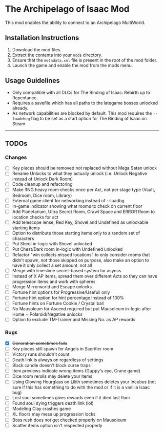 # The Archipelago of Isaac Mod

This mod enables the ability to connect to an Archipelago MultiWorld.

## Installation Instructions
1. Download the mod files.
2. Extract the contents into your `mods` directory.
3. Ensure that the `metadata.xml` file is present in the root of the mod folder.
4. Launch the game and enable the mod from the mods menu.

## Usage Guidelines
- Only compatible with all DLCs for The Binding of Isaac: Rebirth up to Repentance.
- Requires a savefile which has all paths to the lategame bosses unlocked already.
- As network capabilities are blocked by default. This mod requires the `--luadebug` flag to be set as a start option for The Binding of Isaac on Steam

----
## TODOs

### Changes
- [ ] Key pieces should be removed not replaced without Mega Satan unlock
- [ ] Rename Unlocks to what they actually unlock (i.e. Unlock Negative instead of Unlock Dark Room)
- [ ] Code cleanup and refactoring
- [ ] Make RNG heavy room checks once per Act, not per stage type (Vault, Bedroom, Dice room, Library)
- [ ] External game client for networking instead of --luadbg
- [ ] In-game indicator showing what rooms to check on current floor
- [ ] Add Planetarium, Ultra Secret Room, Crawl Space and ERROR Room to location checks for act
- [ ] Add telescope lense, Red Key, Shovel and Undefined as unlockable starting items
- [ ] Option to distribute those starting items only to a random set of characters
- [ ] Put Sheol in-logic with Shovel unlocked
- [ ] Put Chest/Dark room in-logic with Undefined unlocked
- [ ] Refactor "win collects missed locations" to only consider rooms that didn't spawn, not those skipped on purpose, also make an option to have it only collect a set amount, not all
- [ ] Merge with limeslime secret-based system for asyncs
- [ ] Instead of X AP items, spread them over different Acts so they can have progression items and work with spheres
- [ ] Merge Mirrorworld and Escape unlocks
- [ ] Fortune hint options for Progressive/Usefull only
- [ ] Fortune hint option for hint percentage instead of 100%
- [ ] Fortune hints on Fortune Cookie / Crystal ball
- [ ] No Mausoleum for Ascend required but put Mausoleum in-logic after Home + Polaroid/Negative unlocks
- [ ] Option to exclude TM-Trainer and Missing No. as AP rewards

### Bugs
- [x] ~~Generation sometimes fails~~
- [ ] Key pieces still spawn for Angels in Sacrificr room
- [ ] Victory runs shouldn't count
- [ ] Death link is always on regardless of settings
- [ ] Black candle doesn't block curse traps
- [ ] Item previews indicate wrong items (Guppy's eye, Crane game)
- [ ] Dice room rerolls may delete your items
- [ ] Using Glowing Hourglass on Lilith sometimes deletes your Incubus (not sure if this has something to do with the mod or if it is a vanilla Isaac bug)
- [ ] Lost soul sometimes gives rewards even if it died last floor
- [ ] Found soul dying triggers death link (lol)
- [ ] Modeling Clay crashes game
- [ ] XL floors may mess up progression locks
- [ ] Boss rush does not get checked properly on Mausoleum
- [ ] Scatter items option isn't respected properly

